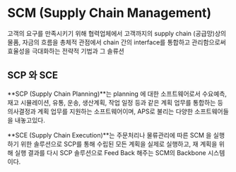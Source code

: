# SCM (Supply Chain Management)

고객의 요구를 만족시키기 위해 협력업체에서 고객까지의 supply chain (공급망)상의 물품, 자금의 흐름을 총체적 관점에서 chain 간의 interface를 통합하고 관리함으로써 효율성을 극대화하는 전략적 기법과 그 솔류션

## SCP 와 SCE

**SCP (Supply Chain Planning)**는 planning 에 대한 소프트웨어로서 수요예측, 재고 시뮬레이션, 유통, 운송, 생산계획, 작업 일정 등과 같은 계획 업무를 통합하는 등 의사결정과 계획 업무를 지원하는 소프트웨어이며, APS로 불리는 다양한 소프트웨어들을 내놓고있다.

**SCE (Supply Chain Execution)**는 주문처리나 물류관리에 따른 SCM 을 실행하기 위한 솔루션으로 SCP를 통해 수립된 모든 계획을 실제로 실행하고, 재 계획을 위해 실행 결과를 다시 SCP 솔루션으로 Feed Back 해주는 SCM의 Backbone 시스템이다.